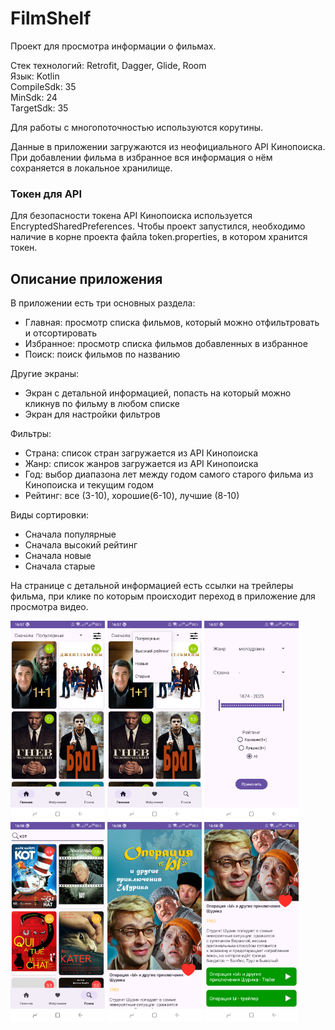 # FilmShelf

Проект для просмотра информации о фильмах.

Стек технологий: Retrofit, Dagger, Glide, Room  
Язык: Kotlin  
CompileSdk: 35  
MinSdk: 24  
TargetSdk: 35  

Для работы с многопоточностью используются корутины.

Данные в приложении загружаются из неофициального API Кинопоиска. При добавлении фильма в избранное вся информация о нём сохраняется в локальное хранилище.


### Токен для API

Для безопасности токена API Кинопоиска используется EncryptedSharedPreferences. Чтобы проект запустился, необходимо наличие в корне проекта файла token.properties, в котором хранится токен.


## Описание приложения

В приложении есть три основных раздела:
- Главная: просмотр списка фильмов, который можно отфильтровать и отсортировать
- Избранное: просмотр списка фильмов добавленных в избранное
- Поиск: поиск фильмов по названию

Другие экраны:
- Экран с детальной информацией, попасть на который можно кликнув по фильму в любом списке
- Экран для настройки фильтров

Фильтры:
- Страна: список стран загружается из API Кинопоиска
- Жанр: список жанров загружается из API Кинопоиска
- Год: выбор диапазона лет между годом самого старого фильма из Кинопоиска и текущим годом
- Рейтинг: все (3-10), хорошие(6-10), лучшие (8-10)

Виды сортировки:
- Сначала популярные
- Сначала высокий рейтинг
- Сначала новые
- Сначала старые

На странице с детальной информацией есть ссылки на трейлеры фильма, при клике по которым происходит переход в приложение для просмотра видео.

<img src="screenshots/home.png" alt="Главная" width="30%" /> <img src="screenshots/sort.png" alt="Сортировка" width="30%" /> <img src="screenshots/filters.png" alt="Фильтры" width="30%" />
<img src="screenshots/search.png" alt="Поиск" width="30%" /> <img src="screenshots/details.png" alt="Детальная информация" width="30%" /> <img src="screenshots/trailers.png" alt="Список трейлеров" width="30%" />
